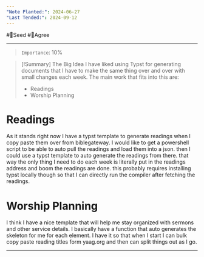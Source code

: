 ```yaml
---
"Note Planted:": 2024-06-27
"Last Tended:": 2024-09-12
---
```

#🌱Seed  #🙂Agree 
****
> `Importance`: 10%
 
>[!Summary] The Big Idea
>I have liked using Typst for generating documents that I have to make the same thing over and over with small changes each week. The main work that fits into this are:
>- Readings
>- Worship Planning

# Readings
As it stands right now I have a typst template to generate readings when I copy paste them over from biblegateway. I would like to get a powershell script to be able to auto pull the readings and load them into a json. then I could use a typst template to auto generate the readings from there. that way the only thing I need to do each week is literally put in the readings address and boom the readings are done. this probably requires installing typst locally though so that I can directly run the compiler after fetching the readings. 

# Worship Planning
I think I have a nice template that will help me stay organized with sermons and other service details. I basically have a function that auto generates the skeleton for me for each element. I have it so that when I start I can bulk copy paste reading titles form yaag.org and then can split things out as I go. 

****
